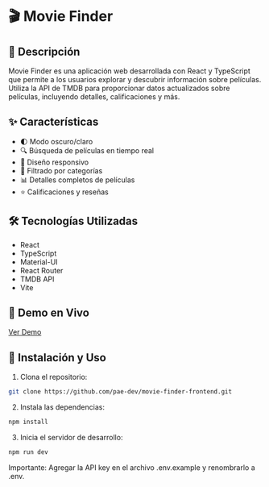 # 🎬 Movie Finder

## 📝 Descripción
Movie Finder es una aplicación web desarrollada con React y TypeScript que permite a los usuarios explorar y descubrir información sobre películas. Utiliza la API de TMDB para proporcionar datos actualizados sobre películas, incluyendo detalles, calificaciones y más.

## ✨ Características
- 🌓 Modo oscuro/claro
- 🔍 Búsqueda de películas en tiempo real
- 📱 Diseño responsivo
- 🎯 Filtrado por categorías
- 📊 Detalles completos de películas
- ⭐ Calificaciones y reseñas

## 🛠 Tecnologías Utilizadas
- React
- TypeScript
- Material-UI
- React Router
- TMDB API
- Vite

## 🔴 Demo en Vivo
<a href="https://moviefinder-react-typescript-pae.netlify.app/" target="_blank" rel="noopener noreferrer">Ver Demo</a>

## 🚀 Instalación y Uso

1. Clona el repositorio:
```bash 
git clone https://github.com/pae-dev/movie-finder-frontend.git
```

2. Instala las dependencias:
```bash
npm install
```

3. Inicia el servidor de desarrollo:
```bash
npm run dev
```
Importante:
Agregar la API key en el archivo .env.example y renombrarlo a .env.


